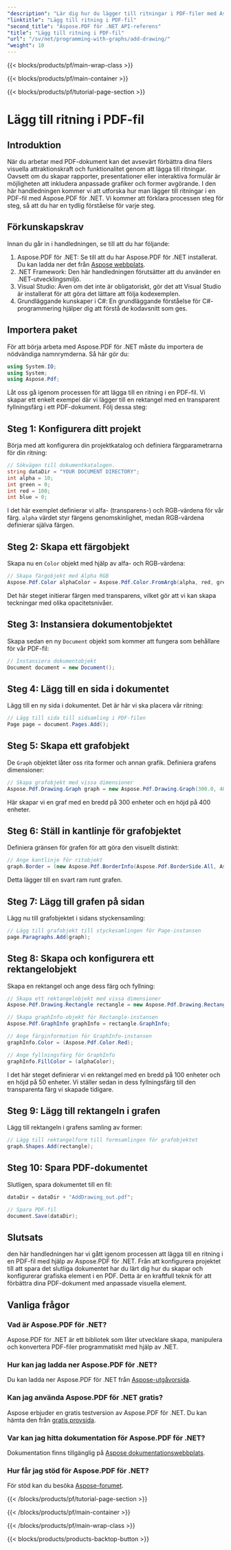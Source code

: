 ```yaml
---
"description": "Lär dig hur du lägger till ritningar i PDF-filer med Aspose.PDF för .NET. Den här steg-för-steg-guiden beskriver färginställningar, hur du lägger till former och hur du sparar din PDF."
"linktitle": "Lägg till ritning i PDF-fil"
"second_title": "Aspose.PDF för .NET API-referens"
"title": "Lägg till ritning i PDF-fil"
"url": "/sv/net/programming-with-graphs/add-drawing/"
"weight": 10
---
```


{{< blocks/products/pf/main-wrap-class >}}

{{< blocks/products/pf/main-container >}}

{{< blocks/products/pf/tutorial-page-section >}}

# Lägg till ritning i PDF-fil

## Introduktion

När du arbetar med PDF-dokument kan det avsevärt förbättra dina filers visuella attraktionskraft och funktionalitet genom att lägga till ritningar. Oavsett om du skapar rapporter, presentationer eller interaktiva formulär är möjligheten att inkludera anpassade grafiker och former avgörande. I den här handledningen kommer vi att utforska hur man lägger till ritningar i en PDF-fil med Aspose.PDF för .NET. Vi kommer att förklara processen steg för steg, så att du har en tydlig förståelse för varje steg.

## Förkunskapskrav

Innan du går in i handledningen, se till att du har följande:

1. Aspose.PDF för .NET: Se till att du har Aspose.PDF för .NET installerat. Du kan ladda ner det från [Aspose webbplats](https://releases.aspose.com/pdf/net/).
2. .NET Framework: Den här handledningen förutsätter att du använder en .NET-utvecklingsmiljö.
3. Visual Studio: Även om det inte är obligatoriskt, gör det att Visual Studio är installerat för att göra det lättare att följa kodexemplen.
4. Grundläggande kunskaper i C#: En grundläggande förståelse för C#-programmering hjälper dig att förstå de kodavsnitt som ges.

## Importera paket

För att börja arbeta med Aspose.PDF för .NET måste du importera de nödvändiga namnrymderna. Så här gör du:

```csharp
using System.IO;
using System;
using Aspose.Pdf;
```

Låt oss gå igenom processen för att lägga till en ritning i en PDF-fil. Vi skapar ett enkelt exempel där vi lägger till en rektangel med en transparent fyllningsfärg i ett PDF-dokument. Följ dessa steg:

## Steg 1: Konfigurera ditt projekt

Börja med att konfigurera din projektkatalog och definiera färgparametrarna för din ritning:

```csharp
// Sökvägen till dokumentkatalogen.
string dataDir = "YOUR DOCUMENT DIRECTORY";
int alpha = 10;
int green = 0;
int red = 100;
int blue = 0;
```

I det här exemplet definierar vi alfa- (transparens-) och RGB-värdena för vår färg. `alpha` värdet styr färgens genomskinlighet, medan RGB-värdena definierar själva färgen.

## Steg 2: Skapa ett färgobjekt

Skapa nu en `Color` objekt med hjälp av alfa- och RGB-värdena:

```csharp
// Skapa färgobjekt med Alpha RGB
Aspose.Pdf.Color alphaColor = Aspose.Pdf.Color.FromArgb(alpha, red, green, blue); // Tillhandahåll alfakanal
```

Det här steget initierar färgen med transparens, vilket gör att vi kan skapa teckningar med olika opacitetsnivåer.

## Steg 3: Instansiera dokumentobjektet

Skapa sedan en ny `Document` objekt som kommer att fungera som behållare för vår PDF-fil:

```csharp
// Instansiera dokumentobjekt
Document document = new Document();
```

## Steg 4: Lägg till en sida i dokumentet

Lägg till en ny sida i dokumentet. Det är här vi ska placera vår ritning:

```csharp
// Lägg till sida till sidsamling i PDF-filen
Page page = document.Pages.Add();
```

## Steg 5: Skapa ett grafobjekt

De `Graph` objektet låter oss rita former och annan grafik. Definiera grafens dimensioner:

```csharp
// Skapa grafobjekt med vissa dimensioner
Aspose.Pdf.Drawing.Graph graph = new Aspose.Pdf.Drawing.Graph(300.0, 400.0);
```

Här skapar vi en graf med en bredd på 300 enheter och en höjd på 400 enheter.

## Steg 6: Ställ in kantlinje för grafobjektet

Definiera gränsen för grafen för att göra den visuellt distinkt:

```csharp
// Ange kantlinje för ritobjekt
graph.Border = (new Aspose.Pdf.BorderInfo(Aspose.Pdf.BorderSide.All, Aspose.Pdf.Color.Black));
```

Detta lägger till en svart ram runt grafen.

## Steg 7: Lägg till grafen på sidan

Lägg nu till grafobjektet i sidans styckensamling:

```csharp
// Lägg till grafobjekt till styckesamlingen för Page-instansen
page.Paragraphs.Add(graph);
```

## Steg 8: Skapa och konfigurera ett rektangelobjekt

Skapa en rektangel och ange dess färg och fyllning:

```csharp
// Skapa ett rektangelobjekt med vissa dimensioner
Aspose.Pdf.Drawing.Rectangle rectangle = new Aspose.Pdf.Drawing.Rectangle(0, 0, 100, 50);

// Skapa graphInfo-objekt för Rectangle-instansen
Aspose.Pdf.GraphInfo graphInfo = rectangle.GraphInfo;

// Ange färginformation för GraphInfo-instansen
graphInfo.Color = (Aspose.Pdf.Color.Red);

// Ange fyllningsfärg för GraphInfo
graphInfo.FillColor = (alphaColor);
```

I det här steget definierar vi en rektangel med en bredd på 100 enheter och en höjd på 50 enheter. Vi ställer sedan in dess fyllningsfärg till den transparenta färg vi skapade tidigare.

## Steg 9: Lägg till rektangeln i grafen

Lägg till rektangeln i grafens samling av former:

```csharp
// Lägg till rektangelform till formsamlingen för grafobjektet
graph.Shapes.Add(rectangle);
```

## Steg 10: Spara PDF-dokumentet

Slutligen, spara dokumentet till en fil:

```csharp
dataDir = dataDir + "AddDrawing_out.pdf";

// Spara PDF-fil
document.Save(dataDir);
```

## Slutsats

den här handledningen har vi gått igenom processen att lägga till en ritning i en PDF-fil med hjälp av Aspose.PDF för .NET. Från att konfigurera projektet till att spara det slutliga dokumentet har du lärt dig hur du skapar och konfigurerar grafiska element i en PDF. Detta är en kraftfull teknik för att förbättra dina PDF-dokument med anpassade visuella element.

## Vanliga frågor

### Vad är Aspose.PDF för .NET?

Aspose.PDF för .NET är ett bibliotek som låter utvecklare skapa, manipulera och konvertera PDF-filer programmatiskt med hjälp av .NET.

### Hur kan jag ladda ner Aspose.PDF för .NET?

Du kan ladda ner Aspose.PDF för .NET från [Aspose-utgåvorsida](https://releases.aspose.com/pdf/net/).

### Kan jag använda Aspose.PDF för .NET gratis?

Aspose erbjuder en gratis testversion av Aspose.PDF för .NET. Du kan hämta den från [gratis provsida](https://releases.aspose.com/).

### Var kan jag hitta dokumentation för Aspose.PDF för .NET?

Dokumentation finns tillgänglig på [Aspose dokumentationswebbplats](https://reference.aspose.com/pdf/net/).

### Hur får jag stöd för Aspose.PDF för .NET?

För stöd kan du besöka [Aspose-forumet](https://forum.aspose.com/c/pdf/10).

{{< /blocks/products/pf/tutorial-page-section >}}

{{< /blocks/products/pf/main-container >}}

{{< /blocks/products/pf/main-wrap-class >}}

{{< blocks/products/products-backtop-button >}}